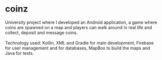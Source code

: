 # coinz

University project where I developed an Android application, a game where coins are spawned on a map and players can walk around in real life and collect, deposit and message coins. 
<br/><br/>
Technology used: Kotlin, XML and Gradle for main development, Firebase for user management and for databases, MapBox to build the maps and Java for tests.

